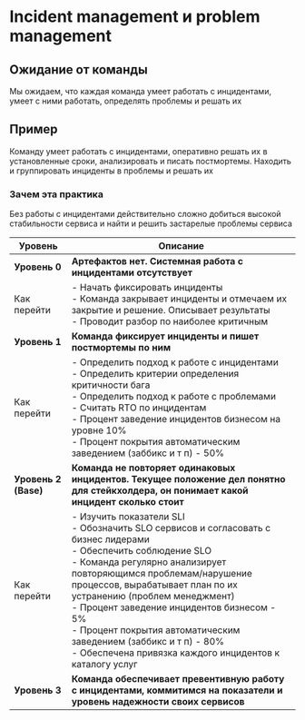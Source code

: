 # Incident management и problem management

## Ожидание от команды

Мы ожидаем, что каждая команда умеет работать с инцидентами, умеет с ними работать, определять проблемы и решать их

## Пример

Команду умеет работать с инцидентами, оперативно решать их в установленные сроки,
анализировать и писать постмортемы. Находить и группировать инциденты в проблемы и решать их

### Зачем эта практика

Без работы с инцидентами действительно сложно добиться высокой стабильности сервиса и найти и решить застарелые проблемы сервиса

| Уровень              | Описание                                                                                                                                                                                                                                                                                                                                                                                                                                              |
|----------------------|-------------------------------------------------------------------------------------------------------------------------------------------------------------------------------------------------------------------------------------------------------------------------------------------------------------------------------------------------------------------------------------------------------------------------------------------------------|
| **Уровень 0**        | **Артефактов нет. Системная работа с инцидентами отсутствует**                                                                                                                                                                                                                                                                                                                                                                                        |
| Как перейти          | - Начать фиксировать инциденты<br/>- Команда закрывает инциденты и отмечаем их закрытие и решение. Описывает результаты<br/>- Проводит разбор по наиболее критичным                                                                                                                                                                                                                                                                                   |
| **Уровень 1**        | **Команда фиксирует инциденты и пишет постмортемы по ним**                                                                                                                                                                                                                                                                                                                                                                                            |
| Как перейти          | - Определить подход к работе с инцидентами<br/>- Определить критерии определения критичности бага<br/>- Определить подход к работе с проблемами<br/>- Считать RTO по инцидентам<br/>- Процент заведение инцидентов бизнесом на уровне 10%<br/>- Процент покрытия автоматическим заведением (заббикс и т п) - 50%                                                                                                                                      |
| **Уровень 2 (Base)** | **Команда не повторяет одинаковых инцидентов. Текущее положение дел понятно для стейкхолдера, он понимает какой инцидент сколько стоит**                                                                                                                                                                                                                                                                                                              |
| Как перейти          | - Изучить показатели SLI<br/>- Обозначить SLO сервисов и согласовать с бизнес лидерами<br/>- Обеспечить соблюдение SLO<br/>- Команда регулярно анализирует повторяющимся проблемам/нарушение процессов, вырабатывает план по их устранению (проблем менеджмент)<br/>- Процент заведение инцидентов бизнесом - 5%<br/>- Процент покрытия автоматическим заведением (заббикс и т п) - 80%<br/>- Обеспечена привязка каждого инцидентов к каталогу услуг |
| **Уровень 3**        | **Команда обеспечивает превентивную работу с инцидентами, коммитимся на показатели и уровень надежности своих сервисов**                                                                                                                                                                                                                                                                                                                              |
